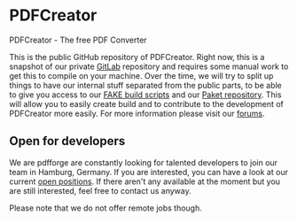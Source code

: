 # PDFCreator
PDFCreator - The free PDF Converter

This is the public GitHub repository of PDFCreator. Right now, this is a snapshot of our private [GitLab](https://about.gitlab.com/) repository and requires some manual work to get this to compile on your machine. Over the time, we will try to split up things to have our internal stuff separated from the public parts, to be able to give you access to our [FAKE build scripts](http://fsharp.github.io/FAKE/) and our [Paket repository](https://fsprojects.github.io/Paket/). This will allow you to easily create build and to contribute to the development of PDFCreator more easily. For more information please visit our [forums](http://forums.pdfforge.org).

## Open for developers

We are pdfforge are constantly looking for talented developers to join our team in Hamburg, Germany. If you are interested, you can have a look at our current [open positions](https://www.pdfforge.org/jobs). If there aren't any available at the moment but you are still interested, feel free to contact us anyway.

Please note that we do not offer remote jobs though.
